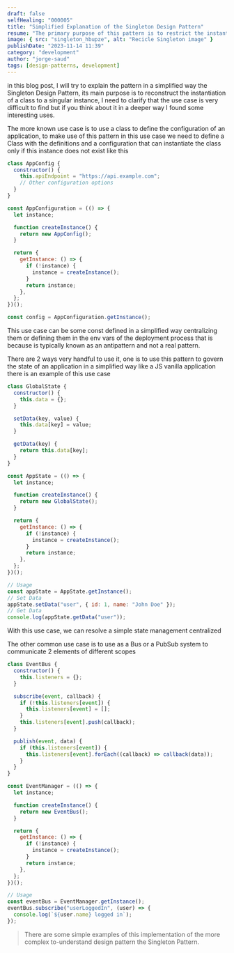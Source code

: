 ```yaml
---
draft: false
selfHealing: "000005"
title: "Simplified Explanation of the Singleton Design Pattern"
resume: "The primary purpose of this pattern is to restrict the instantiation of a class to a single instance. Although its use cases can be rare, Jorge highlights some practical applications."
image: { src: "singleton_hbupze", alt: "Recicle Singleton image" }
publishDate: "2023-11-14 11:39"
category: "development"
author: "jorge-saud"
tags: [design-patterns, development]
---
```


in this blog post, I will try to explain the pattern in a simplified way the Singleton Design Pattern, its main purpose is to reconstruct the instantiation of a class to a singular instance, I need to clarify that the use case is very difficult to find but if you think about it in a deeper way I found some interesting uses.

The more known use case is to use a class to define the configuration of an application, to make use of this pattern in this use case we need to define a Class with the definitions and a configuration that can instantiate the class only if this instance does not exist like this

```js
class AppConfig {
  constructor() {
    this.apiEndpoint = "https://api.example.com";
    // Other configuration options
  }
}

const AppConfiguration = (() => {
  let instance;

  function createInstance() {
    return new AppConfig();
  }

  return {
    getInstance: () => {
      if (!instance) {
        instance = createInstance();
      }
      return instance;
    },
  };
})();

const config = AppConfiguration.getInstance();
```

This use case can be some const defined in a simplified way centralizing them or defining them in the env vars of the deployment process that is because is typically known as an antipattern and not a real pattern.

There are 2 ways very handful to use it, one is to use this pattern to govern the state of an application in a simplified way like a JS vanilla application there is an example of this use case

```js
class GlobalState {
  constructor() {
    this.data = {};
  }

  setData(key, value) {
    this.data[key] = value;
  }

  getData(key) {
    return this.data[key];
  }
}

const AppState = (() => {
  let instance;

  function createInstance() {
    return new GlobalState();
  }

  return {
    getInstance: () => {
      if (!instance) {
        instance = createInstance();
      }
      return instance;
    },
  };
})();

// Usage
const appState = AppState.getInstance();
// Set Data
appState.setData("user", { id: 1, name: "John Doe" });
// Get Data
console.log(appState.getData("user"));
```

With this use case, we can resolve a simple state management centralized

The other common use case is to use as a Bus or a PubSub system to communicate 2 elements of different scopes

```js
class EventBus {
  constructor() {
    this.listeners = {};
  }

  subscribe(event, callback) {
    if (!this.listeners[event]) {
      this.listeners[event] = [];
    }
    this.listeners[event].push(callback);
  }

  publish(event, data) {
    if (this.listeners[event]) {
      this.listeners[event].forEach((callback) => callback(data));
    }
  }
}

const EventManager = (() => {
  let instance;

  function createInstance() {
    return new EventBus();
  }

  return {
    getInstance: () => {
      if (!instance) {
        instance = createInstance();
      }
      return instance;
    },
  };
})();

// Usage
const eventBus = EventManager.getInstance();
eventBus.subscribe("userLoggedIn", (user) => {
  console.log(`${user.name} logged in`);
});
```

> There are some simple examples of this implementation of the more complex to-understand design pattern the Singleton Pattern.

